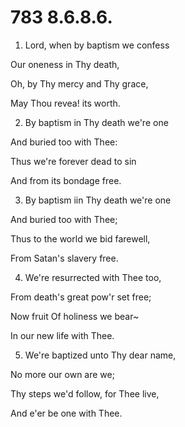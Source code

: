 # 783 8.6.8.6.

1.  Lord, when by baptism we confess

Our oneness in Thy death,

Oh, by Thy mercy and Thy grace,

May Thou revea! its worth.

2.  By baptism in Thy death we're one

And buried too with Thee:

Thus we're forever dead to sin

And from its bondage free.

3.  By baptism iin Thy death we're one

And buried too with Thee;

Thus to the world we bid farewell,

From Satan's slavery free.

4.  We're resurrected with Thee too,

From death's great pow'r set free;

Now fruit Of holiness we bear\~

In our new life with Thee.

5.  We're baptized unto Thy dear name,

No more our own are we;

Thy steps we'd follow, for Thee live,

And e'er be one with Thee.

